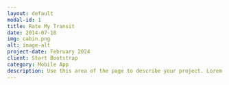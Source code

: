 ```yaml
---
layout: default
modal-id: 1
title: Rate My Transit
date: 2014-07-18
img: cabin.png
alt: image-alt
project-date: February 2024
client: Start Bootstrap
category: Mobile App
description: Use this area of the page to describe your project. Lorem ipsum dolor sit amet, consectetur adipisicing elit. Mollitia neque assumenda ipsam nihil, molestias magnam, recusandae quos quis inventore quisquam velit asperiores, vitae? Reprehenderit soluta, eos quod consequuntur itaque. Nam.
---
```

